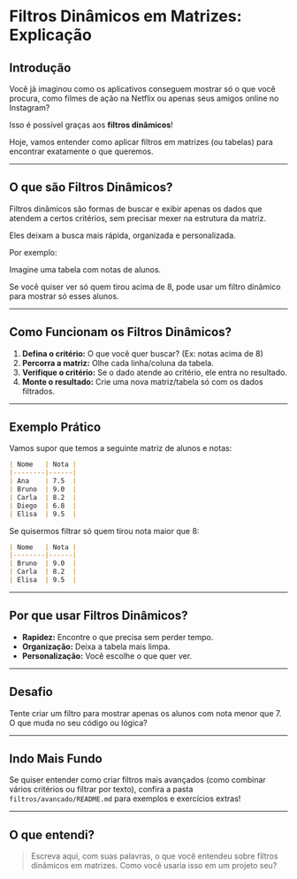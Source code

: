 # Filtros Dinâmicos em Matrizes: Explicação

## Introdução

Você já imaginou como os aplicativos conseguem mostrar só o que você procura, como filmes de ação na Netflix ou apenas seus amigos online no Instagram?

Isso é possível graças aos **filtros dinâmicos**!

Hoje, vamos entender como aplicar filtros em matrizes (ou tabelas) para encontrar exatamente o que queremos.

---

## O que são Filtros Dinâmicos?

Filtros dinâmicos são formas de buscar e exibir apenas os dados que atendem a certos critérios, sem precisar mexer na estrutura da matriz.

Eles deixam a busca mais rápida, organizada e personalizada.

Por exemplo:

Imagine uma tabela com notas de alunos.

Se você quiser ver só quem tirou acima de 8, pode usar um filtro dinâmico para mostrar só esses alunos.

---

## Como Funcionam os Filtros Dinâmicos?

1. **Defina o critério:** O que você quer buscar? (Ex: notas acima de 8)
2. **Percorra a matriz:** Olhe cada linha/coluna da tabela.
3. **Verifique o critério:** Se o dado atende ao critério, ele entra no resultado.
4. **Monte o resultado:** Crie uma nova matriz/tabela só com os dados filtrados.

---

## Exemplo Prático

Vamos supor que temos a seguinte matriz de alunos e notas:

```markdown
| Nome   | Nota |
|--------|------|
| Ana    | 7.5  |
| Bruno  | 9.0  |
| Carla  | 8.2  |
| Diego  | 6.8  |
| Elisa  | 9.5  |
```

Se quisermos filtrar só quem tirou nota maior que 8:

```markdown
| Nome   | Nota |
|--------|------|
| Bruno  | 9.0  |
| Carla  | 8.2  |
| Elisa  | 9.5  |
```

---

## Por que usar Filtros Dinâmicos?

- **Rapidez:** Encontre o que precisa sem perder tempo.
- **Organização:** Deixa a tabela mais limpa.
- **Personalização:** Você escolhe o que quer ver.

---

## Desafio

Tente criar um filtro para mostrar apenas os alunos com nota menor que 7. O que muda no seu código ou lógica?

---

## Indo Mais Fundo

Se quiser entender como criar filtros mais avançados (como combinar vários critérios ou filtrar por texto), confira a pasta `filtros/avancado/README.md` para exemplos e exercícios extras!

---

## O que entendi?

> Escreva aqui, com suas palavras, o que você entendeu sobre filtros dinâmicos em matrizes. Como você usaria isso em um projeto seu?
